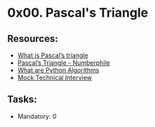 # 0x00. Pascal's Triangle

## Resources:
* [What is Pascal’s triangle](https://intranet.alxswe.com/rltoken/F458nFkW9StJum2zPI4khg)
* [Pascal’s Triangle - Numberphile](https://intranet.alxswe.com/rltoken/XXMN2RVCCGcF5l5ZnUIv8Q)
* [What are Python Algorithms](https://intranet.alxswe.com/rltoken/q5v0xbgrVxG4Nf-fV-BW2w)
* [Mock Technical Interview](https://intranet.alxswe.com/rltoken/vKf7Spm4xxFMom3x4Jx52g)

## Tasks:
* Mandatory: 0
